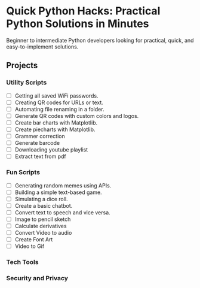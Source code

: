 # Quick Python Hacks: Practical Python Solutions in Minutes

Beginner to intermediate Python developers looking for practical, quick, and easy-to-implement solutions.

## Projects

### Utility Scripts

- [ ] Getting all saved WiFi passwords.
- [ ] Creating QR codes for URLs or text.
- [ ] Automating file renaming in a folder.
- [ ] Generate QR codes with custom colors and logos.
- [ ] Create bar charts with Matplotlib.
- [ ] Create piecharts with Matplotlib.
- [ ] Grammer correction
- [ ] Generate barcode
- [ ] Downloading youtube playlist
- [ ] Extract text from pdf

### Fun Scripts

- [ ] Generating random memes using APIs.
- [ ] Building a simple text-based game.
- [ ] Simulating a dice roll.
- [ ] Create a basic chatbot.
- [ ] Convert text to speech and vice versa.
- [ ] Image to pencil sketch
- [ ] Calculate derivatives
- [ ] Convert Video to audio
- [ ] Create Font Art
- [ ] Video to Gif

### Tech Tools

### Security and Privacy
